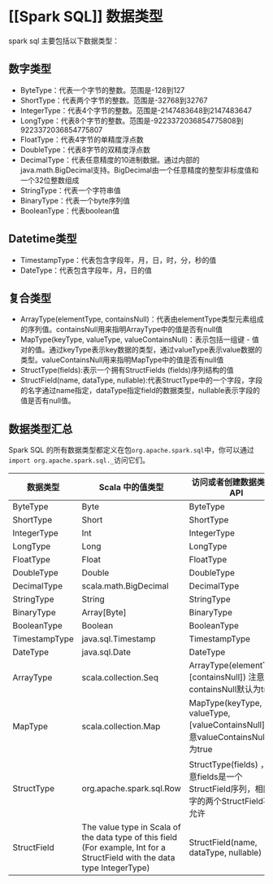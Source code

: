 # [[Spark SQL]] 数据类型

spark sql 主要包括以下数据类型：

## 数字类型

- ByteType：代表一个字节的整数。范围是-128到127
- ShortType：代表两个字节的整数。范围是-32768到32767
- IntegerType：代表4个字节的整数。范围是-2147483648到2147483647
- LongType：代表8个字节的整数。范围是-9223372036854775808到9223372036854775807
- FloatType：代表4字节的单精度浮点数
- DoubleType：代表8字节的双精度浮点数
- DecimalType：代表任意精度的10进制数据。通过内部的java.math.BigDecimal支持。BigDecimal由一个任意精度的整型非标度值和一个32位整数组成
- StringType：代表一个字符串值
- BinaryType：代表一个byte序列值
- BooleanType：代表boolean值

## Datetime类型

- TimestampType：代表包含字段年，月，日，时，分，秒的值
- DateType：代表包含字段年，月，日的值

## 复合类型

- ArrayType(elementType, containsNull)：代表由elementType类型元素组成的序列值。containsNull用来指明ArrayType中的值是否有null值
- MapType(keyType, valueType, valueContainsNull)：表示包括一组键 - 值对的值。通过keyType表示key数据的类型，通过valueType表示value数据的类型。valueContainsNull用来指明MapType中的值是否有null值
- StructType(fields):表示一个拥有StructFields (fields)序列结构的值
- StructField(name, dataType, nullable):代表StructType中的一个字段，字段的名字通过name指定，dataType指定field的数据类型，nullable表示字段的值是否有null值。

## 数据类型汇总

Spark SQL 的所有数据类型都定义在包`org.apache.spark.sql`中，你可以通过`import org.apache.spark.sql._`访问它们。

| 数据类型      | Scala 中的值类型                                             | 访问或者创建数据类型的API                                    |
| ------------- | ------------------------------------------------------------ | ------------------------------------------------------------ |
| ByteType      | Byte                                                         | ByteType                                                     |
| ShortType     | Short                                                        | ShortType                                                    |
| IntegerType   | Int                                                          | IntegerType                                                  |
| LongType      | Long                                                         | LongType                                                     |
| FloatType     | Float                                                        | FloatType                                                    |
| DoubleType    | Double                                                       | DoubleType                                                   |
| DecimalType   | scala.math.BigDecimal                                        | DecimalType                                                  |
| StringType    | String                                                       | StringType                                                   |
| BinaryType    | Array[Byte]                                                  | BinaryType                                                   |
| BooleanType   | Boolean                                                      | BooleanType                                                  |
| TimestampType | java.sql.Timestamp                                           | TimestampType                                                |
| DateType      | java.sql.Date                                                | DateType                                                     |
| ArrayType     | scala.collection.Seq                                         | ArrayType(elementType, [containsNull]) 注意containsNull默认为true |
| MapType       | scala.collection.Map                                         | MapType(keyType, valueType, [valueContainsNull]) 注意valueContainsNull默认为true |
| StructType    | org.apache.spark.sql.Row                                     | StructType(fields) ，注意fields是一个StructField序列，相同名字的两个StructField不被允许 |
| StructField   | The value type in Scala of the data type of this field (For example, Int for a StructField with the data type IntegerType) | StructField(name, dataType, nullable)                        |